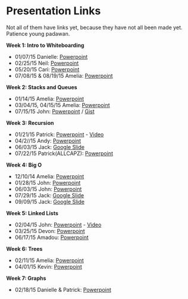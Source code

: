 # Presentation Links

Not all of them have links yet, because they have not all been made yet. Patience young padawan.


**Week 1: Intro to Whiteboarding**
- 01/07/15 Danielle: [Powerpoint](https://docs.google.com/presentation/d/1cSM01KiR6BrNnwIiODO6p3R32MspFiNHppCYOsoKAy4/edit#slide=id.p)
- 02/25/15 Neil: [Powerpoint](https://docs.google.com/presentation/d/1QTTZ1XigWEEL4T0xVSNI0QcmFcETUTQpOVPUYcxTt9k/edit?usp=sharing)
- 05/20/15 Cari: [Powerpoint](https://docs.google.com/presentation/d/1WfWaBmG0t-1EeY57-0MTYWaaXMPG1oegB6EZKBk_Vvs/edit?usp=sharing)
- 07/08/15 & 08/19/15 Amelia: [Powerpoint](https://docs.google.com/presentation/d/1puiT17XyoZg5YeFZ48xpot5ofp0THwkmxMK3nbDCTgk/edit?usp=sharing)

**Week 2: Stacks and Queues**
- 01/14/15 Amelia: [Powerpoint](https://docs.google.com/presentation/d/1IXc1fcIdf2kN4zckkPuwac7QiUG6owzotFuFmA7_dac/edit?usp=sharing)
- 03/04/15, 04/15/15 Amelia: [Powerpoint](https://docs.google.com/presentation/d/1g5ksDEMsPSmEzJcBsW4PqgZnL31HlyVz2pvl1jljHSk/edit?usp=sharing)
- 07/15/15 John: [Powerpoint](https://www.dropbox.com/s/6mpsw7fr5t6bmjn/sandq.pptx?dl=0) / [Gist](https://gist.github.com/johnakers/bc8778e570bec93e02aa)

**Week 3: Recursion**
- 01/21/15 Patrick: [Powerpoint](https://www.dropbox.com/s/sz5kkyxt5rj4ann/Recursion%20Keynote.zip?dl=0) -  [Video](https://www.youtube.com/watch?v=VhlRKInWjkI&feature=youtu.be&t=59s)
- 04/2//15 Andy: [Powerpoint](https://github.com/acarl005/Recursion-Talk/tree/master/recursion%20lecture)
- 06/03/15 Jack: [Google Slide](https://docs.google.com/presentation/d/1XJuMO1oeUkTgXIxDobO_T5tHnwsgXCLxDbX_CcFIyA0/edit?usp=sharing)
- 07/22/15 Patrick(ALLCAPZ): [Powerpoint](https://docs.google.com/presentation/d/1An5IfLz3fy9q76GIO9wkX8Au8tWeayR1AoMf0G223ko/edit?usp=sharing)

**Week 4: Big O**
- 12/10/14 Amelia: [Powerpoint](https://docs.google.com/presentation/d/1TmRtZTShtrOcRsdRdfpXXY671YhfhzjwdUc9AuPBIY4/edit?usp=sharing)
- 01/28/15 John: [Powerpoint](https://www.dropbox.com/s/in7y5y4u0v0tjym/john_big_o.pptx?dl=0)
- 06/03/15 John: [Powerpoint](https://www.dropbox.com/s/y97zsyfu70tbb6n/john-bigo-061015.pptx?dl=0)
- 07/29/15 Jack: [Google Slide](https://docs.google.com/presentation/d/1a8ND809RIoCPsY2Dfpgx3u1taSgdJgvwavRtxb24G2I/edit?usp=sharing)
- 09/09/15 Jack: [Google Slide](https://docs.google.com/presentation/d/1Q0myflu9sL0KGnZNyAyL7Nxv8caYgya9O38Nj3GDt4Q/edit?usp=sharing)

**Week 5: Linked Lists**
- 02/04/15 John: [Powerpoint](https://www.dropbox.com/s/8pk9khuru83b3iv/lists.pdf?dl=0) - [Video](https://talks.devbootcamp.com/whiteboarding-and-algorithms-night-linked-lists-4-slash-4-slash-15)
- 03/25/15 Devon: [Powerpoint](https://drive.google.com/open?id=0B8A4oWYrleTrSmtFdVdCZzdHVnM&authuser=0)
- 06/17/15 Amadou: [Powerpoint](https://docs.google.com/presentation/d/1_oRDNHxvXy2HIlhLy08S_4by4DamWDiPGIw66gZlt0c/edit?usp=sharing)

**Week 6: Trees**
- 02/11/15 Amelia: [Powerpoint](https://docs.google.com/presentation/d/1KCL309jqfXTvIwt7VwIhiau70mGCKLB2mIQWjKVI_1A/edit?usp=sharing)
- 04/01/15 Kevin: [Powerpoint](https://docs.google.com/presentation/d/1HLLWUULE4hx2IWdQm6Ni7WLcgIeHJrm_Kh-_yYhJh-4/edit?usp=sharing)

**Week 7: Graphs**
- 02/18/15 Danielle & Patrick: [Powerpoint](https://docs.google.com/presentation/d/1RBpjIbORcNptwg_Cp4xCtIBz-tTTvXfo1IKGmj6fufI/edit?usp=sharing)
